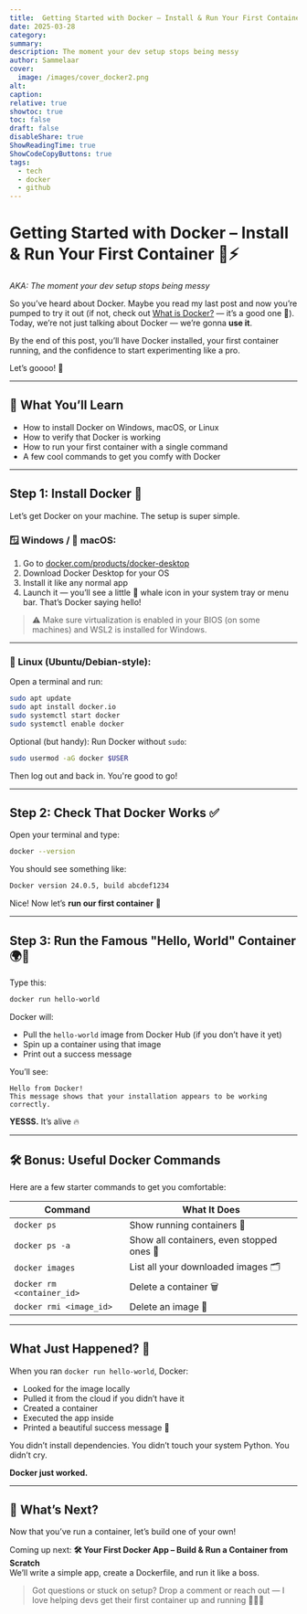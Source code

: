 ```yaml
---
title:  Getting Started with Docker – Install & Run Your First Container 🐳⚡
date: 2025-03-28
category: 
summary: 
description: The moment your dev setup stops being messy
author: Sammelaar
cover:
  image: /images/cover_docker2.png
alt: 
caption: 
relative: true
showtoc: true
toc: false
draft: false
disableShare: true
ShowReadingTime: true
ShowCodeCopyButtons: true
tags:
  - tech
  - docker
  - github
---
```

# Getting Started with Docker – Install & Run Your First Container 🐳⚡  
*AKA: The moment your dev setup stops being messy*

So you’ve heard about Docker. Maybe you read my last post and now you’re pumped to try it out (if not, check out [What is Docker?](https://blog.innocloud.io/posts/what-is-docker-and-why-should-you-use-it-/) — it’s a good one 👀).  
Today, we’re not just talking about Docker — we’re gonna **use it**.

By the end of this post, you’ll have Docker installed, your first container running, and the confidence to start experimenting like a pro.

Let’s goooo! 🚀

---
## 🧠 What You’ll Learn
- How to install Docker on Windows, macOS, or Linux
- How to verify that Docker is working
- How to run your first container with a single command
- A few cool commands to get you comfy with Docker
---
## Step 1: Install Docker 🧰
Let’s get Docker on your machine. The setup is super simple.

### 🪟 Windows / 🍎 macOS:
1. Go to [docker.com/products/docker-desktop](https://www.docker.com/products/docker-desktop)
2. Download Docker Desktop for your OS
3. Install it like any normal app
4. Launch it — you’ll see a little 🐳 whale icon in your system tray or menu bar. That’s Docker saying hello!

> ⚠️ Make sure virtualization is enabled in your BIOS (on some machines) and WSL2 is installed for Windows.
---
### 🐧 Linux (Ubuntu/Debian-style):

Open a terminal and run:

```bash
sudo apt update
sudo apt install docker.io
sudo systemctl start docker
sudo systemctl enable docker
```

Optional (but handy): Run Docker without `sudo`:

```bash
sudo usermod -aG docker $USER
```

Then log out and back in. You're good to go!

---
## Step 2: Check That Docker Works ✅
Open your terminal and type:

```bash
docker --version
```

You should see something like:

```bash
Docker version 24.0.5, build abcdef1234
```

Nice! Now let’s **run our first container** 🎉

---
## Step 3: Run the Famous "Hello, World" Container 🌍🐳
Type this:

```bash
docker run hello-world
```

Docker will:
- Pull the `hello-world` image from Docker Hub (if you don’t have it yet)
- Spin up a container using that image
- Print out a success message

You’ll see:
```
Hello from Docker!
This message shows that your installation appears to be working correctly.
```

**YESSS.** It’s alive 🔥

---
## 🛠 Bonus: Useful Docker Commands

Here are a few starter commands to get you comfortable:

| Command                        | What It Does                              |
|-------------------------------|--------------------------------------------|
| `docker ps`                   | Show running containers 🏃                |
| `docker ps -a`                | Show all containers, even stopped ones 🧟 |
| `docker images`               | List all your downloaded images 🗂️        |
| `docker rm <container_id>`    | Delete a container 🗑️                     |
| `docker rmi <image_id>`       | Delete an image 🧼                        |

---
## What Just Happened? 🧠
When you ran `docker run hello-world`, Docker:
- Looked for the image locally
- Pulled it from the cloud if you didn’t have it
- Created a container
- Executed the app inside
- Printed a beautiful success message 💌

You didn’t install dependencies.
You didn’t touch your system Python.
You didn’t cry.

**Docker just worked.**

---

## 🚀 What’s Next?

Now that you’ve run a container, let’s build one of your own!

Coming up next:
**🛠️ Your First Docker App – Build & Run a Container from Scratch**  
We’ll write a simple app, create a Dockerfile, and run it like a boss.

> Got questions or stuck on setup? Drop a comment or reach out — I love helping devs get their first container up and running 🧑‍💻💬
